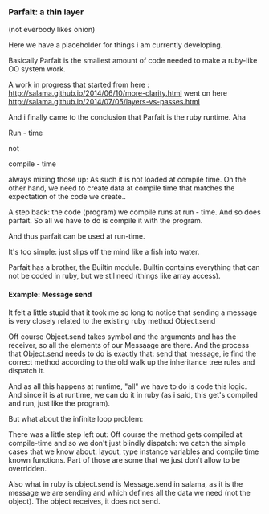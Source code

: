 ### Parfait: a thin layer

(not everbody likes onion)

Here we have a placeholder for things i am currently developing. 

Basically Parfait is the smallest amount of code needed to make a ruby-like OO system work.

A work in progress that started from here : http://salama.github.io/2014/06/10/more-clarity.html went on here
http://salama.github.io/2014/07/05/layers-vs-passes.html

And i finally came to the conclusion that Parfait is the ruby runtime. Aha

Run - time

not 

compile - time

always mixing those up: As such it is not loaded at compile time. On the other hand, we need to create data
at compile time that matches the expectation of the code we create..

A step back:  the code (program) we compile runs at run - time. 
And so does parfait. So all we have to do is compile it with the program.

And thus parfait can be used at run-time.

It's too simple: just slips off the mind like a fish into water.

Parfait has a brother, the Builtin module. Builtin contains everything that can not be coded in ruby, but we stil need
(things like array access).

#### Example: Message send

It felt a little stupid that it took me so long to notice that sending a message is very closely related to the
existing ruby method Object.send

Off course Object.send takes symbol and the arguments and has the receiver, so all the elements of our Messaage are there.
And the process that Object.send needs to do is exactly that: send that message, ie find the correct method according to 
the old walk up the inheritance tree rules and dispatch it.

And as all this happens at runtime, "all" we have to do is code this logic. And since it is at runtime, 
we can do it in ruby (as i said, this get's compiled and run, just like the program).

But what about the infinite loop problem:

There was a little step left out: Off course the method gets compiled at compile-time and so we don't just blindly dispatch:
we catch the simple cases that we know about: layout, type instance variables and compile time known functions. Part of 
those are some that we just don't allow to be overridden.

Also what in ruby is object.send is Message.send in salama, as it is the message we are sending and which defines all the 
data we need (not the object). The object receives, it does not send.

